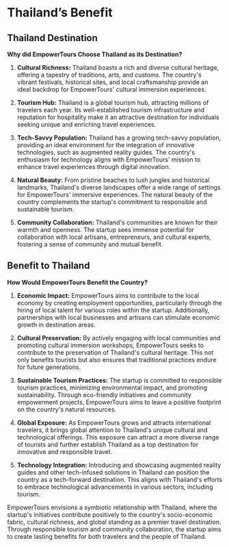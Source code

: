 # Thailand’s Benefit

## Thailand Destination

**Why did EmpowerTours Choose Thailand as its Destination?**

1. **Cultural Richness:** Thailand boasts a rich and diverse cultural heritage, offering a tapestry of traditions, arts, and customs. The country's vibrant festivals, historical sites, and local craftsmanship provide an ideal backdrop for EmpowerTours' cultural immersion experiences.

2. **Tourism Hub:** Thailand is a global tourism hub, attracting millions of travelers each year. Its well-established tourism infrastructure and reputation for hospitality make it an attractive destination for individuals seeking unique and enriching travel experiences.

3. **Tech-Savvy Population:** Thailand has a growing tech-savvy population, providing an ideal environment for the integration of innovative technologies, such as augmented reality guides. The country's enthusiasm for technology aligns with EmpowerTours' mission to enhance travel experiences through digital innovation.

4. **Natural Beauty:** From pristine beaches to lush jungles and historical landmarks, Thailand's diverse landscapes offer a wide range of settings for EmpowerTours' immersive experiences. The natural beauty of the country complements the startup's commitment to responsible and sustainable tourism.

5. **Community Collaboration:** Thailand's communities are known for their warmth and openness. The startup sees immense potential for collaboration with local artisans, entrepreneurs, and cultural experts, fostering a sense of community and mutual benefit.

## Benefit to Thailand

**How Would EmpowerTours Benefit the Country?**

1. **Economic Impact:** EmpowerTours aims to contribute to the local economy by creating employment opportunities, particularly through the hiring of local talent for various roles within the startup. Additionally, partnerships with local businesses and artisans can stimulate economic growth in destination areas.

2. **Cultural Preservation:** By actively engaging with local communities and promoting cultural immersion workshops, EmpowerTours seeks to contribute to the preservation of Thailand's cultural heritage. This not only benefits tourists but also ensures that traditional practices endure for future generations.

3. **Sustainable Tourism Practices:** The startup is committed to responsible tourism practices, minimizing environmental impact, and promoting sustainability. Through eco-friendly initiatives and community empowerment projects, EmpowerTours aims to leave a positive footprint on the country's natural resources.

4. **Global Exposure:** As EmpowerTours grows and attracts international travelers, it brings global attention to Thailand's unique cultural and technological offerings. This exposure can attract a more diverse range of tourists and further establish Thailand as a top destination for innovative and responsible travel.

5. **Technology Integration:** Introducing and showcasing augmented reality guides and other tech-infused solutions in Thailand can position the country as a tech-forward destination. This aligns with Thailand's efforts to embrace technological advancements in various sectors, including tourism.

EmpowerTours envisions a symbiotic relationship with Thailand, where the startup's initiatives contribute positively to the country's socio-economic fabric, cultural richness, and global standing as a premier travel destination. Through responsible tourism and community collaboration, the startup aims to create lasting benefits for both travelers and the people of Thailand.
